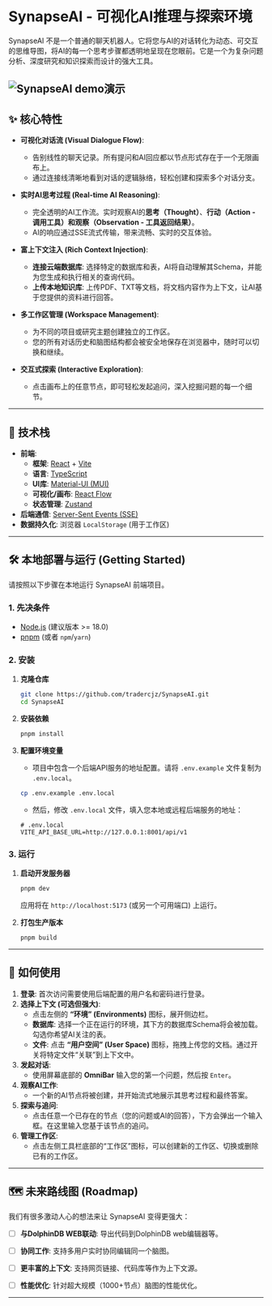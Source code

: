 # SynapseAI - 可视化AI推理与探索环境

SynapseAI 不是一个普通的聊天机器人。它将您与AI的对话转化为动态、可交互的思维导图，将AI的每一个思考步骤都透明地呈现在您眼前。它是一个为复杂问题分析、深度研究和知识探索而设计的强大工具。


![SynapseAI demo演示](./src/assets/demo.gif)
---

## ✨ 核心特性

*   **可视化对话流 (Visual Dialogue Flow)**:
    *   告别线性的聊天记录。所有提问和AI回应都以节点形式存在于一个无限画布上。
    *   通过连接线清晰地看到对话的逻辑脉络，轻松创建和探索多个对话分支。

*   **实时AI思考过程 (Real-time AI Reasoning)**:
    *   完全透明的AI工作流。实时观察AI的**思考（Thought）**、**行动（Action - 调用工具）**和**观察（Observation - 工具返回结果）**。
    *   AI的响应通过SSE流式传输，带来流畅、实时的交互体验。

*   **富上下文注入 (Rich Context Injection)**:
    *   **连接云端数据库**: 选择特定的数据库和表，AI将自动理解其Schema，并能为您生成和执行相关的查询代码。
    *   **上传本地知识库**: 上传PDF、TXT等文档，将文档内容作为上下文，让AI基于您提供的资料进行回答。

*   **多工作区管理 (Workspace Management)**:
    *   为不同的项目或研究主题创建独立的工作区。
    *   您的所有对话历史和脑图结构都会被安全地保存在浏览器中，随时可以切换和继续。

*   **交互式探索 (Interactive Exploration)**:
    *   点击画布上的任意节点，即可轻松发起追问，深入挖掘问题的每一个细节。

---

## 🚀 技术栈

*   **前端**:
    *   **框架**: [React](https://react.dev/) + [Vite](https://vitejs.dev/)
    *   **语言**: [TypeScript](https://www.typescriptlang.org/)
    *   **UI库**: [Material-UI (MUI)](https://mui.com/)
    *   **可视化/画布**: [React Flow](https://reactflow.dev/)
    *   **状态管理**: [Zustand](https://github.com/pmndrs/zustand)
*   **后端通信**: [Server-Sent Events (SSE)](https://developer.mozilla.org/en-US/docs/Web/API/Server-sent_events)
*   **数据持久化**: 浏览器 `LocalStorage` (用于工作区)

---

## 🛠️ 本地部署与运行 (Getting Started)

请按照以下步骤在本地运行 SynapseAI 前端项目。

### 1. 先决条件

*   [Node.js](https://nodejs.org/) (建议版本 >= 18.0)
*   [pnpm](https://pnpm.io/) (或者 `npm`/`yarn`)

### 2. 安装

1.  **克隆仓库**
    ```bash
    git clone https://github.com/tradercjz/SynapseAI.git
    cd SynapseAI
    ```

2.  **安装依赖**
    ```bash
    pnpm install
    ```

3.  **配置环境变量**
    *   项目中包含一个后端API服务的地址配置。请将 `.env.example` 文件复制为 `.env.local`。
    ```bash
    cp .env.example .env.local
    ```
    *   然后，修改 `.env.local` 文件，填入您本地或远程后端服务的地址：
    ```
    # .env.local
    VITE_API_BASE_URL=http://127.0.0.1:8001/api/v1
    ```

### 3. 运行

1.  **启动开发服务器**
    ```bash
    pnpm dev
    ```
    应用将在 `http://localhost:5173` (或另一个可用端口) 上运行。

2.  **打包生产版本**
    ```bash
    pnpm build
    ```

---

## 📖 如何使用

1.  **登录**: 首次访问需要使用后端配置的用户名和密码进行登录。
2.  **选择上下文 (可选但强大)**:
    *   点击左侧的 **“环境” (Environments)** 图标，展开侧边栏。
    *   **数据库**: 选择一个正在运行的环境，其下方的数据库Schema将会被加载。勾选你希望AI关注的表。
    *   **文件**: 点击 **“用户空间” (User Space)** 图标，拖拽上传您的文档。通过开关将特定文件“关联”到上下文中。
3.  **发起对话**:
    *   使用屏幕底部的 **OmniBar** 输入您的第一个问题，然后按 `Enter`。
4.  **观察AI工作**:
    *   一个新的AI节点将被创建，并开始流式地展示其思考过程和最终答案。
5.  **探索与追问**:
    *   点击任意一个已存在的节点（您的问题或AI的回答），下方会弹出一个输入框。在这里输入您基于该节点的追问。
6.  **管理工作区**:
    *   点击左侧工具栏底部的“工作区”图标，可以创建新的工作区、切换或删除已有的工作区。

---

## 🗺️ 未来路线图 (Roadmap)

我们有很多激动人心的想法来让 SynapseAI 变得更强大：

*   [ ] **与DolphinDB WEB联动**: 导出代码到DolphinDB web编辑器等。
*   [ ] **协同工作**: 支持多用户实时协同编辑同一个脑图。
*   [ ] **更丰富的上下文**: 支持网页链接、代码库等作为上下文源。
*   [ ] **性能优化**: 针对超大规模（1000+节点）脑图的性能优化。


---
